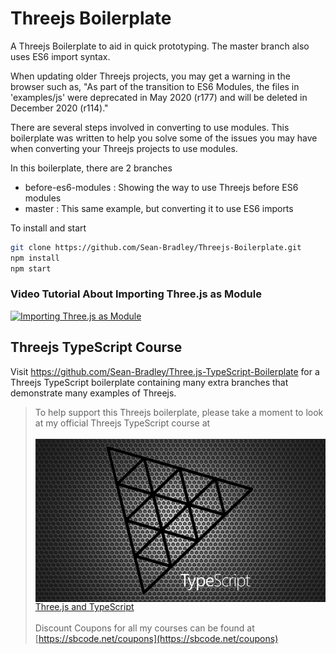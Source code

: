 # Threejs Boilerplate

A Threejs Boilerplate to aid in quick prototyping. The master branch also uses ES6 import syntax.

When updating older Threejs projects, you may get a warning in the browser such as, 
"As part of the transition to ES6 Modules, the files in 'examples/js' were deprecated in May 2020 (r177) and will be deleted in December 2020 (r114)."

There are several steps involved in converting to use modules. This boilerplate was written to help you solve some of the issues you may have when converting your Threejs projects to use modules.

In this boilerplate, there are 2 branches

- before-es6-modules : Showing the way to use Threejs before ES6 modules
- master : This same example, but converting it to use ES6 imports

To install and start

```bash
git clone https://github.com/Sean-Bradley/Threejs-Boilerplate.git
npm install
npm start
```


### Video Tutorial About Importing Three.js as Module

[![Importing Three.js as Module](https://img.youtube.com/vi/z9qtGHTqLqQ/0.jpg)](https://youtu.be/z9qtGHTqLqQ)



## Threejs TypeScript Course

Visit https://github.com/Sean-Bradley/Three.js-TypeScript-Boilerplate for a Threejs TypeScript boilerplate containing many extra branches that demonstrate many examples of Threejs.

> To help support this Threejs boilerplate, please take a moment to look at my official Threejs TypeScript course at <br/>  
  <img src="threejs-course-image.png" style="margin-bottom:-4px"> [Three.js and TypeScript](https://www.udemy.com/course/threejs-tutorials/?referralCode=4C7E1DE91C3E42F69D0F)<br/>  
  Discount Coupons for all my courses can be found at [https://sbcode.net/coupons](https://sbcode.net/coupons)

